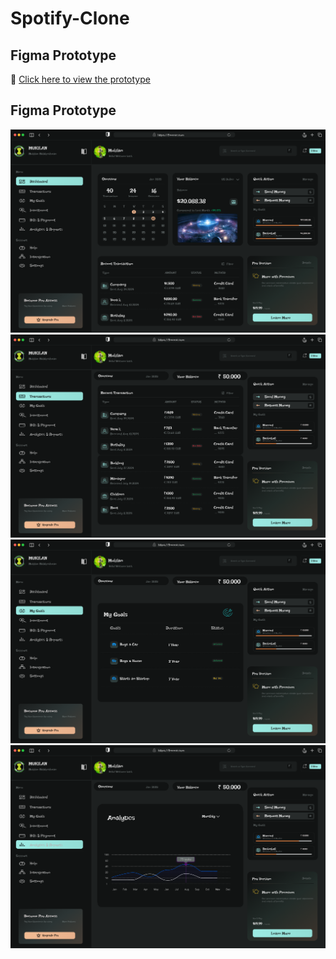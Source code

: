 # Spotify-Clone
## Figma Prototype
🔗 [Click here to view the prototype](https://www.figma.com/proto/2voT6FKQnMvT2yaLIqQH6C/Untitled?node-id=62-4)




## Figma Prototype
![Prototype Image](https://github.com/Mukilanbalakrishnan/Project-1-CoderOne/blob/main/MacBook%20Pro%2016_%20-%201.png)
![Prototype Image](https://github.com/Mukilanbalakrishnan/Project-1-CoderOne/blob/main/MacBook%20Pro%2016_%20-%204.png)
![Prototype Image](https://github.com/Mukilanbalakrishnan/Project-1-CoderOne/blob/main/MacBook%20Pro%2016_%20-%205.png)
![Prototype Image](https://github.com/Mukilanbalakrishnan/Project-1-CoderOne/blob/main/MacBook%20Pro%2016_%20-%206.png)

